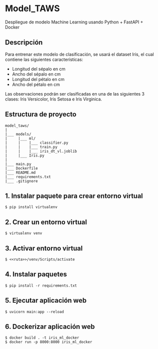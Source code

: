 # Model_TAWS
Despliegue de modelo Machine Learning usando Python + FastAPI + Docker

## Descripción
Para entrenar este modelo de clasificación, se usará el dataset Iris, el cual contiene las siguientes características:
 
 - Longitud del sépalo en cm
 - Ancho del sépalo en cm
 - Longitud del pétalo en cm
 - Ancho del pétalo en cm
 
 Las observaciones podrán ser clasificadas en una de las siguientes 3 clases: Iris Versicolor, Iris Setosa e Iris Virginica.

## Estructura de proyecto
```
model_taws/
|
|___ models/
|     |___ ml/
|     |    |___ classifier.py
|     |    |___ train.py
|     |    |___ iris_dt_vl.joblib
|     |___ Iris.py
|
|___ main.py
|___ Dockerfile
|___ README.md
|___ requirements.txt
|___ .gitignore
```


## 1. Instalar paquete para crear entorno virtual
```
$ pip install virtualenv
```

## 2. Crear un entorno virtual
```
$ virtualenv venv
```

## 3. Activar entorno virtual
```
$ <<ruta>>/venv/Scripts/activate
```

## 4. Instalar paquetes
```
$ pip install -r requirements.txt
```

## 5. Ejecutar aplicación web
```
$ uvicorn main:app --reload
```
## 6. Dockerizar aplicación web
```
$ docker build . -t iris_ml_docker
$ docker run -p 8000:8000 iris_ml_docker
```